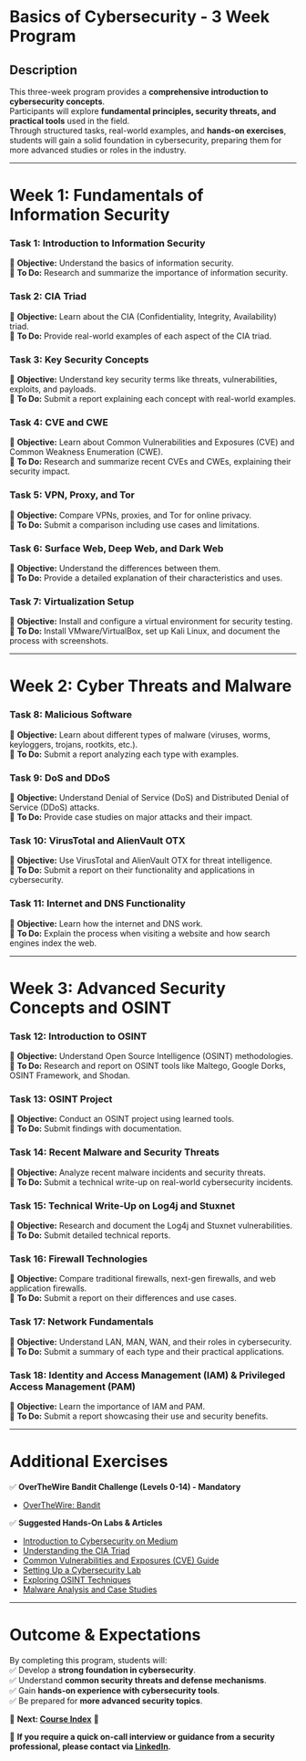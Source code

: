 # Basics of Cybersecurity - 3 Week Program  

## **Description**  
This three-week program provides a **comprehensive introduction to cybersecurity concepts**.  
Participants will explore **fundamental principles, security threats, and practical tools** used in the field.  
Through structured tasks, real-world examples, and **hands-on exercises**, students will gain a solid foundation in cybersecurity, preparing them for more advanced studies or roles in the industry.  

---

# **Week 1: Fundamentals of Information Security**  

### **Task 1: Introduction to Information Security**  
🔹 **Objective:** Understand the basics of information security.  
🔹 **To Do:** Research and summarize the importance of information security.  

### **Task 2: CIA Triad**  
🔹 **Objective:** Learn about the CIA (Confidentiality, Integrity, Availability) triad.  
🔹 **To Do:** Provide real-world examples of each aspect of the CIA triad.  

### **Task 3: Key Security Concepts**  
🔹 **Objective:** Understand key security terms like threats, vulnerabilities, exploits, and payloads.  
🔹 **To Do:** Submit a report explaining each concept with real-world examples.  

### **Task 4: CVE and CWE**  
🔹 **Objective:** Learn about Common Vulnerabilities and Exposures (CVE) and Common Weakness Enumeration (CWE).  
🔹 **To Do:** Research and summarize recent CVEs and CWEs, explaining their security impact.  

### **Task 5: VPN, Proxy, and Tor**  
🔹 **Objective:** Compare VPNs, proxies, and Tor for online privacy.  
🔹 **To Do:** Submit a comparison including use cases and limitations.  

### **Task 6: Surface Web, Deep Web, and Dark Web**  
🔹 **Objective:** Understand the differences between them.  
🔹 **To Do:** Provide a detailed explanation of their characteristics and uses.  

### **Task 7: Virtualization Setup**  
🔹 **Objective:** Install and configure a virtual environment for security testing.  
🔹 **To Do:** Install VMware/VirtualBox, set up Kali Linux, and document the process with screenshots.  

---

# **Week 2: Cyber Threats and Malware**  

### **Task 8: Malicious Software**  
🔹 **Objective:** Learn about different types of malware (viruses, worms, keyloggers, trojans, rootkits, etc.).  
🔹 **To Do:** Submit a report analyzing each type with examples.  

### **Task 9: DoS and DDoS**  
🔹 **Objective:** Understand Denial of Service (DoS) and Distributed Denial of Service (DDoS) attacks.  
🔹 **To Do:** Provide case studies on major attacks and their impact.  

### **Task 10: VirusTotal and AlienVault OTX**  
🔹 **Objective:** Use VirusTotal and AlienVault OTX for threat intelligence.  
🔹 **To Do:** Submit a report on their functionality and applications in cybersecurity.  

### **Task 11: Internet and DNS Functionality**  
🔹 **Objective:** Learn how the internet and DNS work.  
🔹 **To Do:** Explain the process when visiting a website and how search engines index the web.  

---

# **Week 3: Advanced Security Concepts and OSINT**  

### **Task 12: Introduction to OSINT**  
🔹 **Objective:** Understand Open Source Intelligence (OSINT) methodologies.  
🔹 **To Do:** Research and report on OSINT tools like Maltego, Google Dorks, OSINT Framework, and Shodan.  

### **Task 13: OSINT Project**  
🔹 **Objective:** Conduct an OSINT project using learned tools.  
🔹 **To Do:** Submit findings with documentation.  

### **Task 14: Recent Malware and Security Threats**  
🔹 **Objective:** Analyze recent malware incidents and security threats.  
🔹 **To Do:** Submit a technical write-up on real-world cybersecurity incidents.  

### **Task 15: Technical Write-Up on Log4j and Stuxnet**  
🔹 **Objective:** Research and document the Log4j and Stuxnet vulnerabilities.  
🔹 **To Do:** Submit detailed technical reports.  

### **Task 16: Firewall Technologies**  
🔹 **Objective:** Compare traditional firewalls, next-gen firewalls, and web application firewalls.  
🔹 **To Do:** Submit a report on their differences and use cases.  

### **Task 17: Network Fundamentals**  
🔹 **Objective:** Understand LAN, MAN, WAN, and their roles in cybersecurity.  
🔹 **To Do:** Submit a summary of each type and their practical applications.  

### **Task 18: Identity and Access Management (IAM) & Privileged Access Management (PAM)**  
🔹 **Objective:** Learn the importance of IAM and PAM.  
🔹 **To Do:** Submit a report showcasing their use and security benefits.  

---

# **Additional Exercises**  

✅ **OverTheWire Bandit Challenge (Levels 0-14) - Mandatory**  
- [OverTheWire: Bandit](https://overthewire.org/wargames/bandit/)  

✅ **Suggested Hands-On Labs & Articles**  
- [Introduction to Cybersecurity on Medium](https://medium.com/tag/cybersecurity)  
- [Understanding the CIA Triad](https://medium.com/cybersec/cia-triad-explained)  
- [Common Vulnerabilities and Exposures (CVE) Guide](https://medium.com/cybersec/cve-explained)  
- [Setting Up a Cybersecurity Lab](https://medium.com/cybersecurity-labs/setup-guide)  
- [Exploring OSINT Techniques](https://medium.com/osint)  
- [Malware Analysis and Case Studies](https://medium.com/malware-analysis)  

---

# **Outcome & Expectations**  

By completing this program, students will:  
✅ Develop a **strong foundation in cybersecurity**.  
✅ Understand **common security threats and defense mechanisms**.  
✅ Gain **hands-on experience with cybersecurity tools**.  
✅ Be prepared for **more advanced security topics**.  

📌 **Next: [Course Index](./../1structure)** 🚀 

📩 **If you require a quick on-call interview or guidance from a security professional, please contact via [LinkedIn](https://www.linkedin.com/in/manas-ramesh-9a7ba4149/).**  
